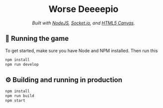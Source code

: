 <h1 align="center">
    Worse Deeeepio
</h1>
<p align="center"><i>Built with <a href="https://nodejs.org">NodeJS</a>, <a href="https://socket.io">Socket.io</a>, and <a href="https://www.w3schools.com/html/html5_canvas.asp">HTML5 Canvas</a>.</i></p>

## 🚀 Running the game
To get started, make sure you have Node and NPM installed. Then run this
```sh
npm install
npm run develop
```

## ⚙️ Building and running in production
```sh
npm install
npm run build
npm start
```
